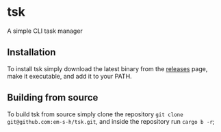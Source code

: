 # tsk
A simple CLI task manager

## Installation

To install tsk simply download the latest binary from the [releases](https://github.com/em-s-h/xdelta_lui/releases)
page, make it executable, and add it to your PATH.

## Building from source

To build tsk from source simply clone the repository `git clone git@github.com:em-s-h/tsk.git`, and
inside the repository run `cargo b -r`;
